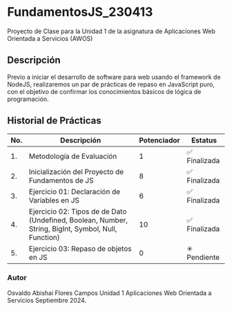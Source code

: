 # FundamentosJS_230413
Proyecto de Clase para la Unidad 1 de la asignatura de Aplicaciones Web Orientada a Servicios (AWOS)

## Descripción

Previo a iniciar el desarrollo de software para web usando el framework de NodeJS, realizaremos un par de prácticas de repaso en JavaScript puro, con el objetivo de confirmar los conocimientos básicos de lógica de programación.

## Historial de Prácticas
|No.|Descripción|Potenciador|Estatus|
|--|--|--|--|
|1.|Metodología de Evaluación|1|✅ Finalizada|
|2.|Inicialización del Proyecto de Fundamentos de JS|8|✅ Finalizada|
|3.|Ejercicio 01: Declaración de Variables en JS|6|✅ Finalizada|
|4.|Ejercicio 02: Tipos de de Dato (Undefined, Boolean, Number, String, BigInt, Symbol, Null, Function)|10|✅ Finalizada|
|5.|Ejercicio 03: Repaso de objetos en JS|0|✳	Pendiente|

### Autor
Osvaldo Abishai Flores Campos
Unidad 1
Aplicaciones Web Orientada a Servicios
Septiembre 2024.
